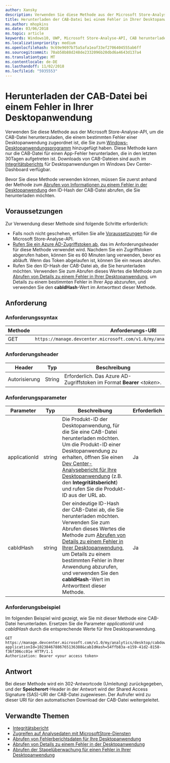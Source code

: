 ```yaml
---
author: Xansky
description: Verwenden Sie diese Methode aus der Microsoft Store-Analyse-API, um die CAB-Datei für einen Fehler in der Desktopanwendung herunterzuladen.
title: Herunterladen der CAB-Datei bei einem Fehler in Ihrer Desktopanwendung
ms.author: mhopkins
ms.date: 03/06/2018
ms.topic: article
keywords: Windows10, UWP, Microsoft Store-Analyse-API, CAB herunterladen, Desktopanwendung
ms.localizationpriority: medium
ms.openlocfilehash: 9c69e9697b75a5afa1eaf33ef2706404555ab6ff
ms.sourcegitcommit: 70ab58b88d248de2332096b20dbd6a4643d137a4
ms.translationtype: MT
ms.contentlocale: de-DE
ms.lasthandoff: 11/02/2018
ms.locfileid: "5935553"
---
```

# <a name="download-the-cab-file-for-an-error-in-your-desktop-application"></a>Herunterladen der CAB-Datei bei einem Fehler in Ihrer Desktopanwendung

Verwenden Sie diese Methode aus der Microsoft Store-Analyse-API, um die CAB-Datei herunterzuladen, die einem bestimmten Fehler einer Desktopanwendung zugeordnet ist, die Sie zum [Windows-Desktopanwendungsprogramm](https://msdn.microsoft.com/library/windows/desktop/mt826504) hinzugefügt haben. Diese Methode kann nur die CAB-Datei für einen App-Fehler herunterladen, die in den letzten 30Tagen aufgetreten ist. Downloads von CAB-Dateien sind auch im [Integritätsberichts](https://msdn.microsoft.com/library/windows/desktop/mt826504) für Desktopanwendungen im Windows Dev Center-Dashboard verfügbar.

Bevor Sie diese Methode verwenden können, müssen Sie zuerst anhand der Methode zum [Abrufen von Informationen zu einem Fehler in der Desktopanwendung](get-details-for-an-error-in-your-desktop-application.md) den ID-Hash der CAB-Datei abrufen, die Sie herunterladen möchten.

## <a name="prerequisites"></a>Voraussetzungen


Zur Verwendung dieser Methode sind folgende Schritte erforderlich:

* Falls noch nicht geschehen, erfüllen Sie alle [Voraussetzungen](access-analytics-data-using-windows-store-services.md#prerequisites) für die Microsoft Store-Analyse-API.
* [Rufen Sie ein Azure AD-Zugriffstoken ab](access-analytics-data-using-windows-store-services.md#obtain-an-azure-ad-access-token), das im Anforderungsheader für diese Methode verwendet wird. Nachdem Sie ein Zugriffstoken abgerufen haben, können Sie es 60 Minuten lang verwenden, bevor es abläuft. Wenn das Token abgelaufen ist, können Sie ein neues abrufen.
* Rufen Sie den ID-Hash der CAB-Datei ab, die Sie herunterladen möchten. Verwenden Sie zum Abrufen dieses Wertes die Methode zum [Abrufen von Details zu einem Fehler in Ihrer Desktopanwendung](get-details-for-an-error-in-your-desktop-application.md), um Details zu einem bestimmten Fehler in Ihrer App abzurufen, und verwenden Sie den **cabIdHash**-Wert im Antworttext dieser Methode.

## <a name="request"></a>Anforderung


### <a name="request-syntax"></a>Anforderungssyntax

| Methode | Anforderungs-URI                                                          |
|--------|----------------------------------------------------------------------|
| GET    | ```https://manage.devcenter.microsoft.com/v1.0/my/analytics/desktop/cabdownload``` |


### <a name="request-header"></a>Anforderungsheader

| Header        | Typ   | Beschreibung                                                                 |
|---------------|--------|-----------------------------------------------------------------------------|
| Autorisierung | String | Erforderlich. Das Azure AD-Zugriffstoken im Format **Bearer** &lt;*token*&gt;. |


### <a name="request-parameters"></a>Anforderungsparameter

| Parameter        | Typ   |  Beschreibung      |  Erforderlich  |
|---------------|--------|---------------|------|
| applicationId | string | Die Produkt-ID der Desktopanwendung, für die Sie eine CAB-Datei herunterladen möchten. Um die Produkt-ID einer Desktopanwendung zu erhalten, öffnen Sie einen [Dev Center-Analysebericht für Ihre Desktopanwendung](https://msdn.microsoft.com/library/windows/desktop/mt826504) (z.B. den **Integritätsbericht**) und rufen Sie die Produkt-ID aus der URL ab. |  Ja  |
| cabIdHash | string | Der eindeutige ID-Hash der CAB-Datei ab, die Sie herunterladen möchten. Verwenden Sie zum Abrufen dieses Wertes die Methode zum [Abrufen von Details zu einem Fehler in Ihrer Desktopanwendung](get-details-for-an-error-in-your-desktop-application.md), um Details zu einem bestimmten Fehler in Ihrer Anwendung abzurufen, und verwenden Sie den **cabIdHash**-Wert im Antworttext dieser Methode. |  Ja  |


### <a name="request-example"></a>Anforderungsbeispiel

Im folgenden Beispiel wird gezeigt, wie Sie mit dieser Methode eine CAB-Datei herunterladen. Ersetzen Sie die Parameter *applicationId* und *cabIdHash* durch die entsprechende Werte für Ihre Desktopanwendung.

```syntax
GET https://manage.devcenter.microsoft.com/v1.0/my/analytics/desktop/cabdownload?applicationId=10238467886765136388&cabIdHash=54ffb83a-e159-41d2-8158-f36f306cc01e HTTP/1.1
Authorization: Bearer <your access token>
```

## <a name="response"></a>Antwort

Bei dieser Methode wird ein 302-Antwortcode (Umleitung) zurückgegeben, und der **Speicherort**-Header in der Antwort wird der Shared Access Signature (SAS)-URI der CAB-Datei zugewiesen. Der Aufrufer wird zu dieser URI für den automatischen Download der CAB-Datei weitergeleitet.

## <a name="related-topics"></a>Verwandte Themen

* [Integritätsbericht](../publish/health-report.md)
* [Zugreifen auf Analysedaten mit MicrosoftStore-Diensten](access-analytics-data-using-windows-store-services.md)
* [Abrufen von Fehlerberichtsdaten für Ihre Desktopanwendung](get-desktop-application-error-reporting-data.md)
* [Abrufen von Details zu einem Fehler in der Desktopanwendung](get-details-for-an-error-in-your-desktop-application.md)
* [Abrufen der Stapelüberwachung für einen Fehler in Ihrer Desktopanwendung](get-the-stack-trace-for-an-error-in-your-desktop-application.md)
